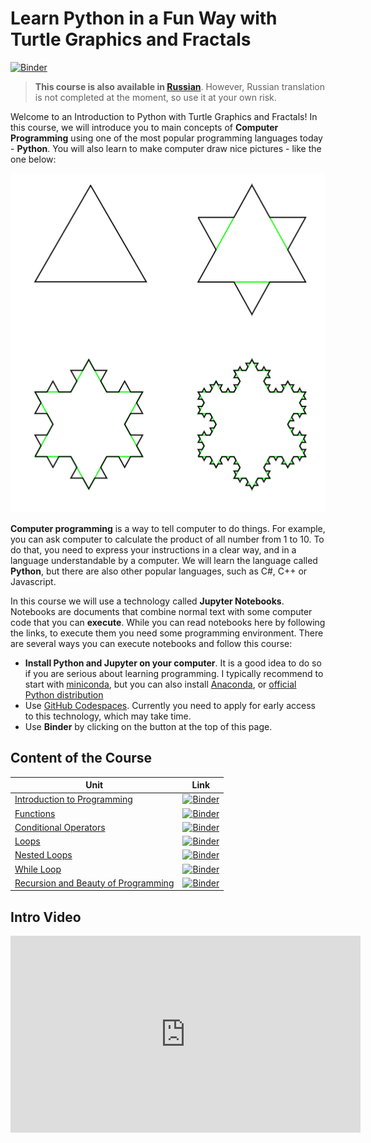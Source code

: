 # Learn Python in a Fun Way with Turtle Graphics and Fractals 

[![Binder](https://mybinder.org/badge_logo.svg)](https://mybinder.org/v2/gh/shwars/pycourse/HEAD)

> **This course is also available in [Russian](README.ru.md)**. However, Russian translation is not completed at the moment, so use it at your own risk.

Welcome to an Introduction to Python with Turtle Graphics and Fractals! In this course, we will introduce you to main concepts of **Computer Programming** using one of the most popular programming languages today - **Python**. You will also learn to make computer  draw nice pictures - like the one below:

![Koch Flake](images/KochFlake.PNG)

**Computer programming** is a way to tell computer to do things. For example, you can ask computer to calculate the product of all number from 1 to 10. To do that, you need to express your instructions in a clear way, and in a language understandable by a computer. We will learn the language called **Python**, but there are also other popular languages, such as C#, C++ or Javascript.

In this course we will use a technology called **Jupyter Notebooks**. Notebooks are documents that combine normal text with some computer code that you can **execute**. While you can read notebooks here by following the links, to execute them you need some programming environment. There are several ways you can execute notebooks and follow this course:

* **Install Python and Jupyter on your computer**. It is a good idea to do so if you are serious about learning programming. I typically recommend to start with [miniconda](https://conda.io/en/latest/miniconda.html), but you can also install [Anaconda](https://anaconda.org/), or [official Python distribution](https://www.python.org/downloads/) 
* Use [GitHub Codespaces](https://github.com/features/codespaces). Currently you need to apply for early access to this technology, which may take time. 
* Use **Binder** by clicking on the button at the top of this page.

## Content of the Course

| Unit | Link |
|------|------|
| [Introduction to Programming](english/1_Introduction.ipynb) | [![Binder](https://mybinder.org/badge_logo.svg)](https://mybinder.org/v2/gh/shwars/pycourse/HEAD?filepath=english%2F1_Introduction.ipynb) |
| [Functions](english/2_Functions.ipynb) | [![Binder](https://mybinder.org/badge_logo.svg)](https://mybinder.org/v2/gh/shwars/pycourse/HEAD?filepath=english%2F2_Functions.ipynb) |
| [Conditional Operators](english/3_Conditional.ipynb) | [![Binder](https://mybinder.org/badge_logo.svg)](https://mybinder.org/v2/gh/shwars/pycourse/HEAD?filepath=english%2F3_Conditional.ipynb) |
| [Loops](english/4_Loops.ipynb) | [![Binder](https://mybinder.org/badge_logo.svg)](https://mybinder.org/v2/gh/shwars/pycourse/HEAD?filepath=english%2F4_Loops.ipynb) |
| [Nested Loops](english/5_NestedLoops.ipynb) | [![Binder](https://mybinder.org/badge_logo.svg)](https://mybinder.org/v2/gh/shwars/pycourse/HEAD?filepath=english%2F5_NestedLoops.ipynb) |
| [While Loop](english/6_WhileLoop.ipynb) | [![Binder](https://mybinder.org/badge_logo.svg)](https://mybinder.org/v2/gh/shwars/pycourse/HEAD?filepath=english%2F6_WhileLoop.ipynb) |
| [Recursion and Beauty of Programming](english/7_RecursionAndBeauty.ipynb) | [![Binder](https://mybinder.org/badge_logo.svg)](https://mybinder.org/v2/gh/shwars/pycourse/HEAD?filepath=english%2F7_RecursionAndBeauty.ipynb) | 

## Intro Video

<iframe width="560" height="315" src="https://www.youtube.com/embed/BJ1gAnJiPJo" title="YouTube video player" frameborder="0" allow="accelerometer; autoplay; clipboard-write; encrypted-media; gyroscope; picture-in-picture" allowfullscreen></iframe>

